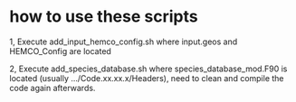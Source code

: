 # how to use these scripts
1, Execute add_input_hemco_config.sh where input.geos and HEMCO_Config are located

2, Execute add_species_database.sh where species_database_mod.F90 is located (usually .../Code.xx.xx.x/Headers), need to clean and compile the code again afterwards.
